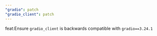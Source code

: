 ```yaml
---
"gradio": patch
"gradio_client": patch
---
```


feat:Ensure `gradio_client` is backwards compatible with `gradio==3.24.1`
